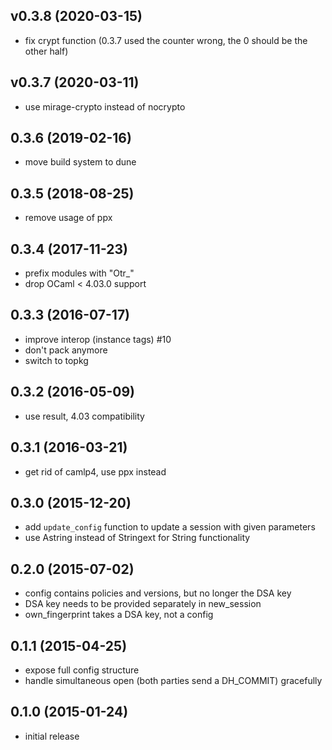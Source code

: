 ## v0.3.8 (2020-03-15)

* fix crypt function (0.3.7 used the counter wrong, the 0 should be the other half)

## v0.3.7 (2020-03-11)

* use mirage-crypto instead of nocrypto

## 0.3.6 (2019-02-16)

* move build system to dune

## 0.3.5 (2018-08-25)

* remove usage of ppx

## 0.3.4 (2017-11-23)

* prefix modules with "Otr_"
* drop OCaml < 4.03.0 support

## 0.3.3 (2016-07-17)

* improve interop (instance tags) #10
* don't pack anymore
* switch to topkg

## 0.3.2 (2016-05-09)

* use result, 4.03 compatibility

## 0.3.1 (2016-03-21)

* get rid of camlp4, use ppx instead

## 0.3.0 (2015-12-20)

* add `update_config` function to update a session with given parameters
* use Astring instead of Stringext for String functionality

## 0.2.0 (2015-07-02)

* config contains policies and versions, but no longer the DSA key
* DSA key needs to be provided separately in new_session
* own_fingerprint takes a DSA key, not a config

## 0.1.1 (2015-04-25)

* expose full config structure
* handle simultaneous open (both parties send a DH_COMMIT) gracefully

## 0.1.0 (2015-01-24)

* initial release
